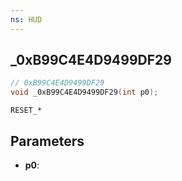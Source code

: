 ```yaml
---
ns: HUD
---
```

## _0xB99C4E4D9499DF29

```c
// 0xB99C4E4D9499DF29
void _0xB99C4E4D9499DF29(int p0);
```

```
RESET_*
```

## Parameters
* **p0**: 

